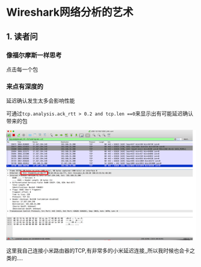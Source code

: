 # Wireshark网络分析的艺术

## 1. 读者问

### 像福尔摩斯一样思考

点击每一个包

### 来点有深度的

延迟确认发生太多会影响性能

可通过`tcp.analysis.ack_rtt > 0.2 and tcp.len ==0`来显示出有可能延迟确认带来的包

![小米](QQ20160929-0.png)

这里我自己连接小米路由器的TCP,有非常多的小米延迟连接,,所以我时候也会卡之类的....